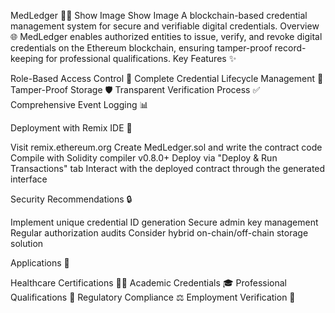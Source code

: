 MedLedger 🏥🔗
Show Image
Show Image
A blockchain-based credential management system for secure and verifiable digital credentials.
Overview 🌐
MedLedger enables authorized entities to issue, verify, and revoke digital credentials on the Ethereum blockchain, ensuring tamper-proof record-keeping for professional qualifications.
Key Features ✨

Role-Based Access Control 🔑
Complete Credential Lifecycle Management 📝
Tamper-Proof Storage 🛡️
Transparent Verification Process ✅
Comprehensive Event Logging 📊

Deployment with Remix IDE 🚀

Visit remix.ethereum.org
Create MedLedger.sol and write the contract code
Compile with Solidity compiler v0.8.0+
Deploy via "Deploy & Run Transactions" tab
Interact with the deployed contract through the generated interface

Security Recommendations 🔒

Implement unique credential ID generation
Secure admin key management
Regular authorization audits
Consider hybrid on-chain/off-chain storage solution

Applications 💼

Healthcare Certifications 👨‍⚕️
Academic Credentials 🎓
Professional Qualifications 📜
Regulatory Compliance ⚖️
Employment Verification 💼
